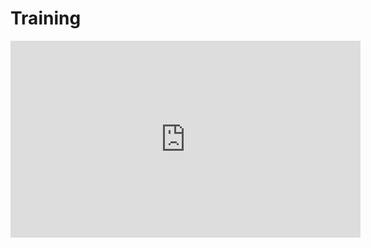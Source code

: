 <h1>Training</h1>

<iframe width="560" height="315" src="https://www.youtube.com/embed/jfKfPfyJRdk?si=Pfw_PkiWU36P4zLA" title="YouTube video player" frameborder="0" allow="accelerometer; autoplay; clipboard-write; encrypted-media; gyroscope; picture-in-picture; web-share" referrerpolicy="strict-origin-when-cross-origin" allowfullscreen></iframe>